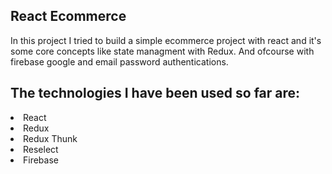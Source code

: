 ## React Ecommerce
In this project I tried to build a simple ecommerce project with react and it's some core concepts like state managment with Redux. And ofcourse with firebase google and email password authentications.
## The technologies I have been used so far are:
<li>React</li>
<li>Redux</li>
<li>Redux Thunk</li>
<li>Reselect</li>
<li>Firebase</li>

